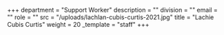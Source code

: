 +++
department = "Support Worker"
description = ""
division = ""
email = ""
role = ""
src = "/uploads/lachlan-cubis-curtis-2021.jpg"
title = "Lachie Cubis Curtis"
weight = 20
_template = "staff"
+++
